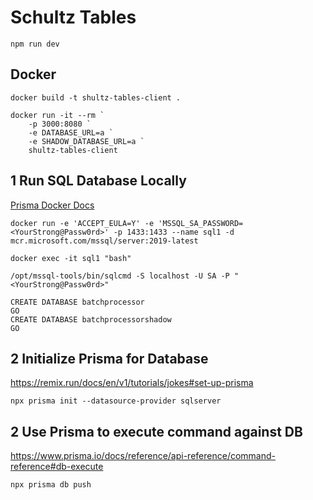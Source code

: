# Schultz Tables

```
npm run dev
```

## Docker

```
docker build -t shultz-tables-client .
```

```
docker run -it --rm `
    -p 3000:8080 `
    -e DATABASE_URL=a `
    -e SHADOW_DATABASE_URL=a `
    shultz-tables-client
```

## 1 Run SQL Database Locally

[Prisma Docker Docs](https://www.prisma.io/docs/concepts/database-connectors/sql-server/sql-server-docker)

```
docker run -e 'ACCEPT_EULA=Y' -e 'MSSQL_SA_PASSWORD=<YourStrong@Passw0rd>' -p 1433:1433 --name sql1 -d mcr.microsoft.com/mssql/server:2019-latest
```

```
docker exec -it sql1 "bash"
```

```
/opt/mssql-tools/bin/sqlcmd -S localhost -U SA -P "<YourStrong@Passw0rd>"
```

```
CREATE DATABASE batchprocessor
GO
CREATE DATABASE batchprocessorshadow
GO
```

## 2 Initialize Prisma for Database

<https://remix.run/docs/en/v1/tutorials/jokes#set-up-prisma>
```
npx prisma init --datasource-provider sqlserver
```

## 2 Use Prisma to execute command against DB

<https://www.prisma.io/docs/reference/api-reference/command-reference#db-execute>

```
npx prisma db push
```
